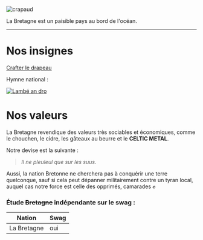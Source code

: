 ![crapaud](http://blog.paumard.org/wp-content/uploads/2013/11/drapeau-breton.png)

La Bretagne est un paisible pays au bord de l'océan.

---

# Nos insignes

[Crafter le drapeau](http://minecraft.tools/fr/banner.php?color_id_0=15&shape_id_1=27&color_id_1=0&shape_id_2=5&color_id_2=15&shape_id_3=0&color_id_3=0&shape_id_4=0&color_id_4=0&shape_id_5=0&color_id_5=0&shape_id_6=0&color_id_6=0#crafting)

Hymne national :

[![Lambé an dro](https://s1.qwant.com/thumbr/0x0/9/a/a9cc3ef945bafa947e621c88e4f231e5b1711ca445b26ba040518fa64750d0/LAMBE.jpg?u=http%3A%2F%2F1.bp.blogspot.com%2F-fgg-TSBZboU%2FTdx39INFjhI%2FAAAAAAAAAE4%2FT7DFJHXf8bU%2Fs1600%2FLAMBE.jpg&q=0&b=1&p=0&a=1)](http://www.youtube.com/watch?v=do9KqKFBy90)

# Nos valeurs

La Bretagne revendique des valeurs très sociables et économiques, comme le chouchen, le cidre, les gâteaux au beurre et le **CELTIC METAL**.

Notre devise est la suivante :
>*Il ne pleuleul que sur les suus.*

Aussi, la nation Bretonne ne cherchera pas à conquérir une terre quelconque, sauf si cela peut dépanner militairement contre un tyran local, auquel cas notre force est celle des opprimés, camarades ✊ 


### Étude ~~Bretagne~~ indépendante sur le swag :

| Nation        | Swag           |
| ------------- |----------------|
| La Bretagne   | oui            |
